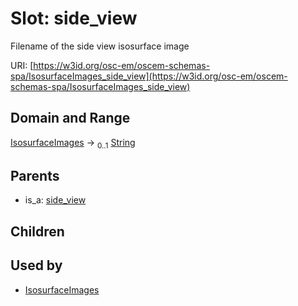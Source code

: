 
# Slot: side_view

Filename of the side view isosurface image

URI: [https://w3id.org/osc-em/oscem-schemas-spa/IsosurfaceImages_side_view](https://w3id.org/osc-em/oscem-schemas-spa/IsosurfaceImages_side_view)


## Domain and Range

[IsosurfaceImages](IsosurfaceImages.md) &#8594;  <sub>0..1</sub> [String](types/String.md)

## Parents

 *  is_a: [side_view](side_view.md)

## Children


## Used by

 * [IsosurfaceImages](IsosurfaceImages.md)
